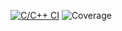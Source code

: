 [![C/C++ CI](https://github.com/PolkovnikovaDarya/studentsDataBase/actions/workflows/ci.yml/badge.svg)](https://github.com/PolkovnikovaDarya/studentsDataBase/actions/workflows/ci.yml)
![Coverage](https://img.shields.io/endpoint?url=https://gist.githubusercontent.com/PolkovnikovaDarya/eb7394e8a96c082dfc4ef9fb0702b5e4/raw/coverage.json)
